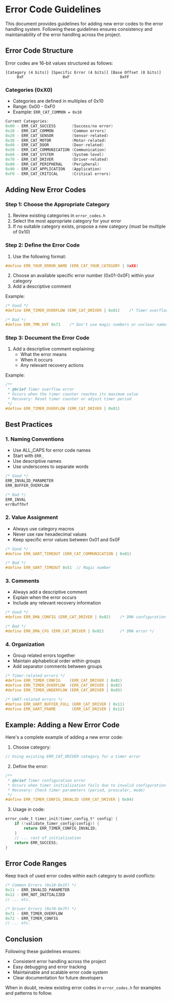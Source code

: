 # Error Code Guidelines

This document provides guidelines for adding new error codes to the error handling system. Following these guidelines ensures consistency and maintainability of the error handling across the project.

## Error Code Structure

Error codes are 16-bit values structured as follows:

```plaintext
[Category (4 bits)] [Specific Error (4 bits)] [Base Offset (8 bits)]
     0xF                 0xF                      0xFF
```

### Categories (0xX0)
- Categories are defined in multiples of 0x10
- Range: 0x00 - 0xF0
- Example: `ERR_CAT_COMMON = 0x10`

```c
Current Categories:
0x00 - ERR_CAT_SUCCESS       (Success/no error)
0x10 - ERR_CAT_COMMON        (Common errors)
0x20 - ERR_CAT_SENSOR        (Sensor-related)
0x30 - ERR_CAT_MOTOR         (Motor-related)
0x40 - ERR_CAT_DOOR          (Door-related)
0x50 - ERR_CAT_COMMUNICATION (Communication)
0x60 - ERR_CAT_SYSTEM        (System-level)
0x70 - ERR_CAT_DRIVER        (Driver-related)
0x80 - ERR_CAT_PERIPHERAL    (Peripheral)
0x90 - ERR_CAT_APPLICATION   (Application)
0xF0 - ERR_CAT_CRITICAL      (Critical errors)
```

## Adding New Error Codes

### Step 1: Choose the Appropriate Category
1. Review existing categories in `error_codes.h`
2. Select the most appropriate category for your error
3. If no suitable category exists, propose a new category (must be multiple of 0x10)

### Step 2: Define the Error Code
1. Use the following format:
```c
#define ERR_YOUR_ERROR_NAME (ERR_CAT_YOUR_CATEGORY | 0xXX)
```

2. Choose an available specific error number (0x01-0x0F) within your category
3. Add a descriptive comment

Example:
```c
/* Good */
#define ERR_TIMER_OVERFLOW (ERR_CAT_DRIVER | 0x01)    /* Timer overflow occurred */

/* Bad */
#define ERR_TMR_OVF 0x71    /* Don't use magic numbers or unclear names */
```

### Step 3: Document the Error Code
1. Add a descriptive comment explaining:
   - What the error means
   - When it occurs
   - Any relevant recovery actions

Example:
```c
/**
 * @brief Timer overflow error
 * Occurs when the timer counter reaches its maximum value
 * Recovery: Reset timer counter or adjust timer period
 */
#define ERR_TIMER_OVERFLOW (ERR_CAT_DRIVER | 0x01)
```

## Best Practices

### 1. Naming Conventions
- Use ALL_CAPS for error code names
- Start with `ERR_`
- Use descriptive names
- Use underscores to separate words
```c
/* Good */
ERR_INVALID_PARAMETER
ERR_BUFFER_OVERFLOW

/* Bad */
ERR_INVAL
errBuffOvf
```

### 2. Value Assignment
- Always use category macros
- Never use raw hexadecimal values
- Keep specific error values between 0x01 and 0x0F
```c
/* Good */
#define ERR_UART_TIMEOUT (ERR_CAT_COMMUNICATION | 0x01)

/* Bad */
#define ERR_UART_TIMEOUT 0x51  // Magic number
```

### 3. Comments
- Always add a descriptive comment
- Explain when the error occurs
- Include any relevant recovery information
```c
/* Good */
#define ERR_DMA_CONFIG (ERR_CAT_DRIVER | 0x02)    /* DMA configuration failed - Check alignment and size */

/* Bad */
#define ERR_DMA_CFG (ERR_CAT_DRIVER | 0x02)       /* DMA error */
```

### 4. Organization
- Group related errors together
- Maintain alphabetical order within groups
- Add separator comments between groups
```c
/* Timer-related errors */
#define ERR_TIMER_CONFIG    (ERR_CAT_DRIVER | 0x01)
#define ERR_TIMER_OVERFLOW  (ERR_CAT_DRIVER | 0x02)
#define ERR_TIMER_UNDERFLOW (ERR_CAT_DRIVER | 0x03)

/* UART-related errors */
#define ERR_UART_BUFFER_FULL (ERR_CAT_DRIVER | 0x11)
#define ERR_UART_FRAME       (ERR_CAT_DRIVER | 0x12)
```

## Example: Adding a New Error Code

Here's a complete example of adding a new error code:

1. Choose category:
```c
// Using existing ERR_CAT_DRIVER category for a timer error
```

2. Define the error:
```c
/**
 * @brief Timer configuration error
 * Occurs when timer initialization fails due to invalid configuration
 * Recovery: Check timer parameters (period, prescaler, mode)
 */
#define ERR_TIMER_CONFIG_INVALID (ERR_CAT_DRIVER | 0x04)
```

3. Usage in code:
```c
error_code_t timer_init(timer_config_t* config) {
    if (!validate_timer_config(config)) {
        return ERR_TIMER_CONFIG_INVALID;
    }
    // ... rest of initialization
    return ERR_SUCCESS;
}
```

## Error Code Ranges

Keep track of used error codes within each category to avoid conflicts:

```c
/* Common Errors (0x10-0x1F) */
0x11 - ERR_INVALID_PARAMETER
0x12 - ERR_NOT_INITIALIZED
// ... etc.

/* Driver Errors (0x70-0x7F) */
0x71 - ERR_TIMER_OVERFLOW
0x72 - ERR_TIMER_CONFIG
// ... etc.
```

## Conclusion

Following these guidelines ensures:
- Consistent error handling across the project
- Easy debugging and error tracking
- Maintainable and scalable error code system
- Clear documentation for future developers

When in doubt, review existing error codes in `error_codes.h` for examples and patterns to follow.
